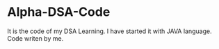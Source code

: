 # Alpha-DSA-Code

It is the code of my DSA Learning.
I have started it with JAVA language.
Code writen by me.
